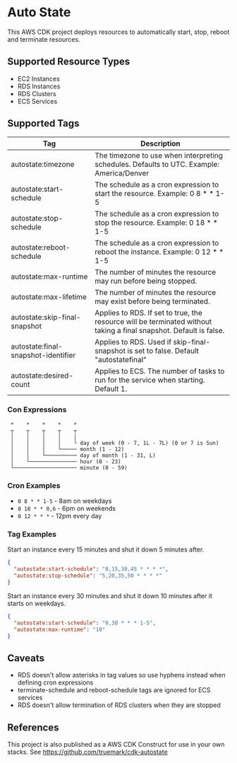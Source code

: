# Auto State

This AWS CDK project deploys resources to automatically start, stop, reboot and terminate resources.

## Supported Resource Types
 * EC2 Instances
 * RDS Instances
 * RDS Clusters
 * ECS Services

## Supported Tags

| Tag                                 | Description                                                                                                        |
|-------------------------------------|--------------------------------------------------------------------------------------------------------------------|
| autostate:timezone                  | The timezone to use when interpreting schedules. Defaults to UTC. Example: America/Denver                          |
| autostate:start-schedule            | The schedule as a cron expression to start the resource. Example: 0 8 * * 1-5                                      |
| autostate:stop-schedule             | The schedule as a cron expression to stop the resource. Example: 0 18 * * 1-5                                      |
| autostate:reboot-schedule           | The schedule as a cron expression to reboot the instance. Example: 0 12 * * 1-5                                    |
| autostate:max-runtime               | The number of minutes the resource may run before being stopped.                                                   |
| autostate:max-lifetime              | The number of minutes the resource may exist before being terminated.                                              |
| autostate:skip-final-snapshot       | Applies to RDS. If set to true, the resource will be terminated without taking a final snapshot. Default is false. |
| autostate:final-snapshot-identifier | Applies to RDS. Used if skip-final-snapshot is set to false. Default "autostatefinal"                              |
| autostate:desired-count             | Applies to ECS. The number of tasks to run for the service when starting. Default 1.                               |


### Con Expressions
```
 *    *    *    *    *
 ┬    ┬    ┬    ┬    ┬
 │    │    │    │    |
 │    │    │    │    └ day of week (0 - 7, 1L - 7L) (0 or 7 is Sun)
 │    │    │    └───── month (1 - 12)
 │    │    └────────── day of month (1 - 31, L)
 │    └─────────────── hour (0 - 23)
 └──────────────────── minute (0 - 59)
```

### Cron Examples

* `0 8 * * 1-5` - 8am on weekdays
* `0 18 * * 0,6` - 6pm on weekends
* `0 12 * * *` - 12pm every day

### Tag Examples

Start an instance every 15 minutes and shut it down 5 minutes after.
```json
{
  "autostate:start-schedule": "0,15,30,45 * * * *", 
  "autostate:stop-schedule": "5,20,35,50 * * * *"
}
```

Start an instance every 30 minutes and shut it down 10 minutes after it starts on weekdays.
```json
{
  "autostate:start-schedule": "0,30 * * * 1-5", 
  "autostate:max-runtime": "10"
}
```


## Caveats

 * RDS doesn't allow asterisks in tag values so use hyphens instead when defining cron expressions
 * terminate-schedule and reboot-schedule tags are ignored for ECS services
 * RDS doesn't allow termination of RDS clusters when they are stopped

## References

This project is also published as a AWS CDK Construct for use in your own stacks.
See https://github.com/truemark/cdk-autostate
